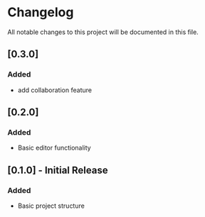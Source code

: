 # Changelog

All notable changes to this project will be documented in this file.

## [0.3.0]

### Added

- add collaboration feature

## [0.2.0]

### Added

- Basic editor functionality

## [0.1.0] - Initial Release

### Added

- Basic project structure
